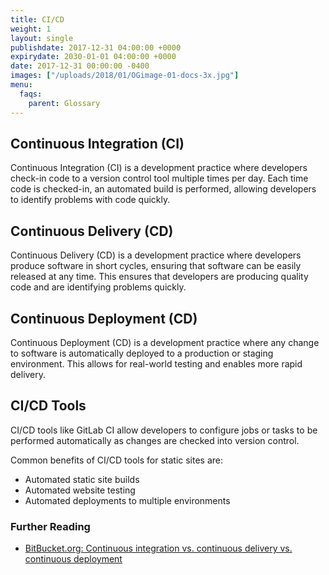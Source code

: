 ```yaml
---
title: CI/CD
weight: 1
layout: single
publishdate: 2017-12-31 04:00:00 +0000
expirydate: 2030-01-01 04:00:00 +0000
date: 2017-12-31 00:00:00 -0400
images: ["/uploads/2018/01/OGimage-01-docs-3x.jpg"]
menu:
  faqs:
    parent: Glossary
---
```

## Continuous Integration (CI)
Continuous Integration (CI) is a development practice where developers check-in code to a version control tool multiple times per day. Each time code is checked-in, an automated build is performed, allowing developers to identify problems with code quickly.

## Continuous Delivery (CD)
Continuous Delivery (CD) is a development practice where developers produce software in short cycles, ensuring that software can be easily released at any time. This ensures that developers are producing quality code and are identifying problems quickly.

## Continuous Deployment (CD)
Continuous Deployment (CD) is a development practice where any change to software is automatically deployed to a production or staging environment. This allows for real-world testing and enables more rapid delivery.

## CI/CD Tools
CI/CD tools like GitLab CI allow developers to configure jobs or tasks to be performed automatically as changes are checked into version control.

Common benefits of CI/CD tools for static sites are:

- Automated static site builds
- Automated website testing
- Automated deployments to multiple environments

### Further Reading
- [BitBucket.org: Continuous integration vs. continuous delivery vs. continuous deployment](https://www.atlassian.com/continuous-delivery/ci-vs-ci-vs-cd)